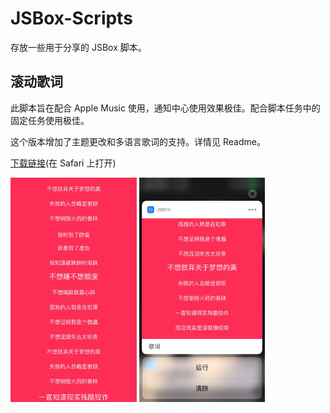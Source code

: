 # JSBox-Scripts
存放一些用于分享的 JSBox 脚本。

## 滚动歌词
此脚本旨在配合 Apple Music 使用，通知中心使用效果极佳。配合脚本任务中的固定任务使用极佳。

这个版本增加了主题更改和多语言歌词的支持。详情见 Readme。

[下载链接](https://xteko.com/redir?name=%E6%BB%9A%E5%8A%A8%E6%AD%8C%E8%AF%8D&url=https%3A%2F%2Fgithub.com%2Fbig-ice%2FJSBox-Scripts%2Fblob%2Fmaster%2F%E6%BB%9A%E5%8A%A8%E6%AD%8C%E8%AF%8D.box)(在 Safari 上打开)

<img src="/images/lyric1.png" width="40%">       <img src="/images/lyric2.png" width="40%">
